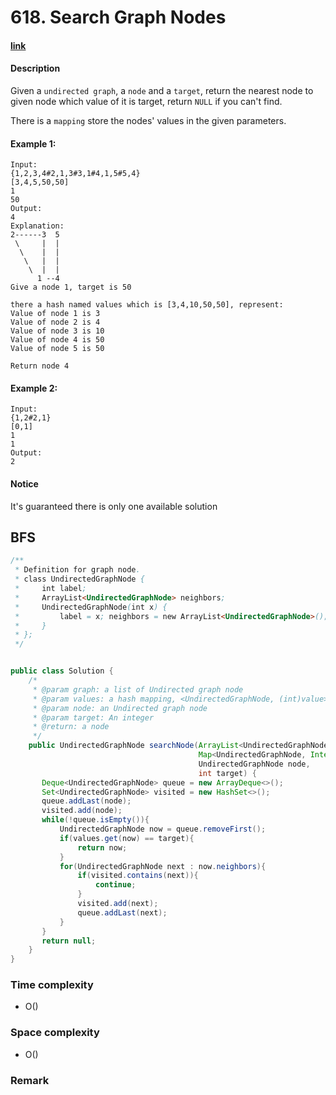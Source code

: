 # 618. Search Graph Nodes

#### [link](https://www.lintcode.com/problem/search-graph-nodes/description)

#### Description
Given a `undirected graph`, a `node` and a `target`, return the nearest node to given node which value of it is target, return `NULL` if you can't find.

There is a `mapping` store the nodes' values in the given parameters.

#### Example 1:
```
Input:
{1,2,3,4#2,1,3#3,1#4,1,5#5,4}
[3,4,5,50,50]
1
50
Output:
4
Explanation:
2------3  5
 \     |  | 
  \    |  |
   \   |  |
    \  |  |
      1 --4
Give a node 1, target is 50

there a hash named values which is [3,4,10,50,50], represent:
Value of node 1 is 3
Value of node 2 is 4
Value of node 3 is 10
Value of node 4 is 50
Value of node 5 is 50

Return node 4
```
#### Example 2:
```
Input:
{1,2#2,1}
[0,1]
1
1
Output:
2
```

#### Notice
It's guaranteed there is only one available solution

## BFS
```java
/**
 * Definition for graph node.
 * class UndirectedGraphNode {
 *     int label;
 *     ArrayList<UndirectedGraphNode> neighbors;
 *     UndirectedGraphNode(int x) { 
 *         label = x; neighbors = new ArrayList<UndirectedGraphNode>(); 
 *     }
 * };
 */


public class Solution {
    /*
     * @param graph: a list of Undirected graph node
     * @param values: a hash mapping, <UndirectedGraphNode, (int)value>
     * @param node: an Undirected graph node
     * @param target: An integer
     * @return: a node
     */
    public UndirectedGraphNode searchNode(ArrayList<UndirectedGraphNode> graph,
                                          Map<UndirectedGraphNode, Integer> values,
                                          UndirectedGraphNode node,
                                          int target) {
       Deque<UndirectedGraphNode> queue = new ArrayDeque<>();
       Set<UndirectedGraphNode> visited = new HashSet<>();
       queue.addLast(node);
       visited.add(node);
       while(!queue.isEmpty()){
           UndirectedGraphNode now = queue.removeFirst();
           if(values.get(now) == target){
               return now;
           }
           for(UndirectedGraphNode next : now.neighbors){
               if(visited.contains(next)){
                   continue;
               }
               visited.add(next);
               queue.addLast(next);
           }
       }
       return null;
    }
}
```
### Time complexity
* O()
### Space complexity
* O()
### Remark